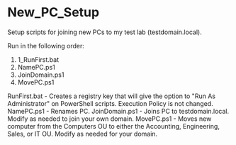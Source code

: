 # New_PC_Setup
Setup scripts for joining new PCs to my test lab (testdomain.local). 

Run in the following order:
1. 1_RunFirst.bat
2. NamePC.ps1
3. JoinDomain.ps1
4. MovePC.ps1

RunFirst.bat - Creates a registry key that will give the option to "Run As Administrator" on PowerShell scripts. Execution Policy is not changed. 
NamePC.ps1 - Renames PC.
JoinDomain.ps1 - Joins PC to testdomain.local. Modify as needed to join your own domain.
MovePC.ps1 - Moves new computer from the Computers OU to either the Accounting, Engineering, Sales, or IT OU. Modify as needed for your domain. 
